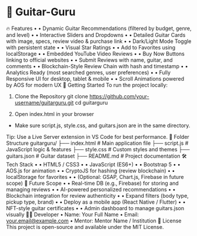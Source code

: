 # 🎸 Guitar-Guru
🔥 Features
•	• Dynamic Guitar Recommendations (filtered by budget, genre, and level)
•	• Interactive Sliders and Dropdowns
•	• Detailed Guitar Cards with image, specs, review video & purchase link
•	• Dark/Light Mode Toggle with persistent state
•	• Visual Star Ratings
•	• Add to Favorites using localStorage
•	• Embedded YouTube Video Reviews
•	• Buy Now Buttons linking to official websites
•	• Submit Reviews with name, guitar, and comments
•	• Blockchain-Style Review Chain with hash and timestamp
•	• Analytics Ready (most searched genres, user preferences)
•	• Fully Responsive UI for desktop, tablet & mobile
•	• Scroll Animations powered by AOS for modern UX
🚀 Getting Started
To run the project locally:
1. Clone the Repository
   git clone https://github.com/your-username/guitarguru.git
   cd guitarguru

2. Open index.html in your browser
- Make sure script.js, style.css, and guitars.json are in the same directory.

Tip: Use a Live Server extension in VS Code for best performance.
📁 Folder Structure
guitarguru/
├── index.html         # Main application file
├── script.js          # JavaScript logic & features
├── style.css          # Custom styles and themes
├── guitars.json       # Guitar dataset
├── README.md          # Project documentation
🛠️ Tech Stack
•	• HTML5 / CSS3
•	• JavaScript (ES6+)
•	• Bootstrap 5
•	• AOS.js for animation
•	• CryptoJS for hashing (review blockchain)
•	• localStorage for favorites
•	• (Optional: GSAP, Chart.js, Firebase in future scope)
📌 Future Scope
•	• Real-time DB (e.g., Firebase) for storing and managing reviews
•	• AI-powered personalized recommendations
•	• Blockchain integration for review authenticity
•	• Expand filters (body type, pickup type, brand)
•	• Deploy as a mobile app (React Native / Flutter)
•	• NFT-style guitar certificates
•	• Admin dashboard to manage guitars.json visually
👨‍💻 Developer
• Name: Your Full Name
• Email: your.email@example.com
• Mentor: Mentor Name / Institution
📄 License
This project is open-source and available under the MIT License.
